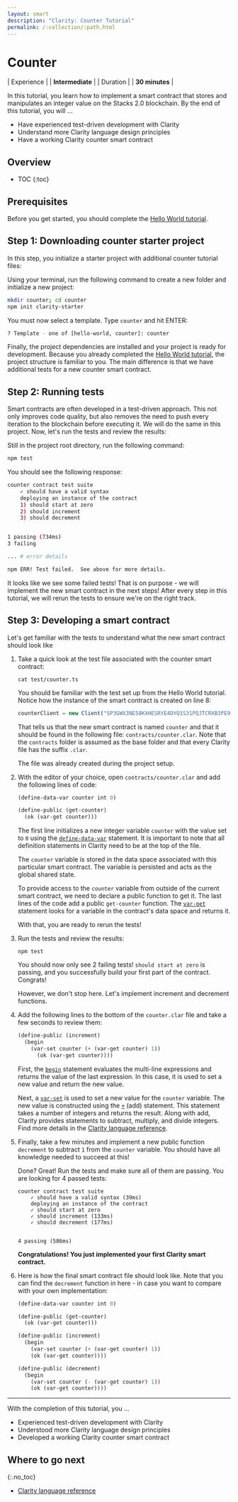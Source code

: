 ```yaml
---
layout: smart
description: "Clarity: Counter Tutorial"
permalink: /:collection/:path.html
---
```

# Counter

| Experience | | **Intermediate**  |
| Duration | | **30 minutes** |

In this tutorial, you learn how to implement a smart contract that stores and manipulates an integer value on the Stacks 2.0 blockchain. By the end of this tutorial, you will ...

* Have experienced test-driven development with Clarity
* Understand more Clarity language design principles
* Have a working Clarity counter smart contract

## Overview

* TOC
{:toc}

## Prerequisites

Before you get started, you should complete the [Hello World tutorial](tutorial.html).

## Step 1: Downloading counter starter project

In this step, you initialize a starter project with additional counter tutorial files:

Using your terminal, run the following command to create a new folder and initialize a new project:

```bash
mkdir counter; cd counter
npm init clarity-starter
```

You must now select a template. Type `counter` and hit ENTER:

```bash
? Template - one of [hello-world, counter]: counter
```

Finally, the project dependencies are installed and your project is ready for development. Because you already completed the [Hello World tutorial](tutorial.html), the project structure is familiar to you. The main difference is that we have additional tests for a new counter smart contract.

## Step 2: Running tests

Smart contracts are often developed in a test-driven approach. This not only improves code quality, but also removes the need to push every iteration to the blockchain before executing it. We will do the same in this project. Now, let's run the tests and review the results:

Still in the project root directory, run the following command:

```bash
npm test
```

You should see the following response:

```bash
counter contract test suite
    ✓ should have a valid syntax
    deploying an instance of the contract
    1) should start at zero
    2) should increment
    3) should decrement


1 passing (734ms)
3 failing

... # error details

npm ERR! Test failed.  See above for more details.
```

It looks like we see some failed tests! That is on purpose - we will implement the new smart contract in the next steps! After every step in this tutorial, we will rerun the tests to ensure we're on the right track.

## Step 3: Developing a smart contract

Let's get familiar with the tests to understand what the new smart contract should look like

1. Take a quick look at the test file associated with the counter smart contract:

    ```shell
    cat test/counter.ts
    ```

    You should be familiar with the test set up from the Hello World tutorial. Notice how the instance of the smart contract is created on line 8:

    ```js
    counterClient = new Client("SP3GWX3NE58KXHESRYE4DYQ1S31PQJTCRXB3PE9SB.counter", "counter", provider);
    ```

    That tells us that the new smart contract is named `counter` and that it should be found in the following file: `contracts/counter.clar`. Note that the `contracts` folder is assumed as the base folder and that every Clarity file has the suffix `.clar`.

    The file was already created during the project setup.

2. With the editor of your choice, open `contracts/counter.clar` and add the following lines of code:

    ```cl
    (define-data-var counter int 0)

    (define-public (get-counter)
      (ok (var-get counter)))
    ```

    The first line initializes a new integer variable `counter` with the value set to `0` using the [`define-data-var`](https://docs.blockstack.org/core/smart/clarityref#define-data-var) statement. It is important to note that all definition statements in Clarity need to be at the top of the file.

    The `counter` variable is stored in the data space associated with this particular smart contract. The variable is persisted and acts as the global shared state.

    To provide access to the `counter` variable from outside of the current smart contract, we need to declare a public function to get it. The last lines of the code add a public `get-counter` function. The [`var-get`](https://docs.blockstack.org/core/smart/clarityref#var-get) statement looks for a variable in the contract's data space and returns it.

    With that, you are ready to rerun the tests!

3. Run the tests and review the results:

    ```shell
    npm test
    ```

    You should now only see 2 failing tests! `should start at zero` is passing, and you successfully build your first part of the contract. Congrats!

    However, we don't stop here. Let's implement increment and decrement functions.

4. Add the following lines to the bottom of the `counter.clar` file and take a few seconds to review them:

    ```cl
    (define-public (increment)
      (begin
        (var-set counter (+ (var-get counter) 1))
          (ok (var-get counter))))
    ```

    First, the [`begin`](https://docs.blockstack.org/core/smart/clarityref#begin) statement evaluates the multi-line expressions and returns the value of the last expression. In this case, it is used to set a new value and return the new value.

    Next, a [`var-set`](https://docs.blockstack.org/core/smart/clarityref#var-set) is used to set a new value for the `counter` variable. The new value is constructed using the [`+`](https://docs.blockstack.org/core/smart/clarityref#-add) (add) statement. This statement takes a number of integers and returns the result. Along with add, Clarity provides statements to subtract, multiply, and divide integers. Find more details in the [Clarity language reference](https://docs.blockstack.org/core/smart/clarityref).

5. Finally, take a few minutes and implement a new public function `decrement` to subtract `1` from the `counter` variable. You should have all knowledge needed to succeed at this!

    Done? Great! Run the tests and make sure all of them are passing. You are looking for 4 passed tests:

    ```shell
    counter contract test suite
        ✓ should have a valid syntax (39ms)
        deploying an instance of the contract
        ✓ should start at zero
        ✓ should increment (133ms)
        ✓ should decrement (177ms)


    4 passing (586ms)
    ```

    **Congratulations! You just implemented your first Clarity smart contract.**

6. Here is how the final smart contract file should look like. Note that you can find the `decrement` function in here - in case you want to compare with your own implementation:

    ```cl
    (define-data-var counter int 0)

    (define-public (get-counter)
      (ok (var-get counter)))

    (define-public (increment)
      (begin
        (var-set counter (+ (var-get counter) 1))
        (ok (var-get counter))))

    (define-public (decrement)
      (begin
        (var-set counter (- (var-get counter) 1))
        (ok (var-get counter))))
    ```

---

With the completion of this tutorial, you ...

* Experienced test-driven development with Clarity
* Understood more Clarity language design principles
* Developed a working Clarity counter smart contract

## Where to go next

{:.no_toc}

* <a href="clarityRef.html">Clarity language reference</a>
